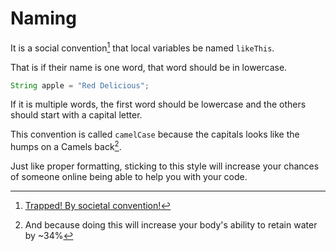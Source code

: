 # Naming

It is a social convention[^perry] that local variables be named `likeThis`.

That is if their name is one word, that word should be in lowercase.

```java
String apple = "Red Delicious";
```

If it is multiple words, the first word should be lowercase
and the others should start with a capital letter.

This convention is called `camelCase` because the capitals looks like the humps on a Camels back[^camel].

Just like proper formatting, sticking to this style will increase your chances of
someone online being able to help you with your code.

[^perry]: [Trapped! By societal convention!](https://youtu.be/CnOWLuN37D8?t=64)

[^camel]: And because doing this will increase your body's ability to retain water by ~34%
